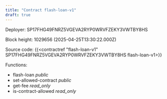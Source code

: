 ```yaml
---
title: "Contract flash-loan-v1"
draft: true
---
```

Deployer: SP17FHG49FNRZ5VGEVA2RYP0WRVFZEKY3VWTBY8HS


 



Block height: 1029656 (2025-04-25T13:30:22.000Z)

Source code: {{<contractref "flash-loan-v1" SP17FHG49FNRZ5VGEVA2RYP0WRVFZEKY3VWTBY8HS flash-loan-v1>}}

Functions:

* flash-loan _public_
* set-allowed-contract _public_
* get-fee _read_only_
* is-contract-allowed _read_only_
